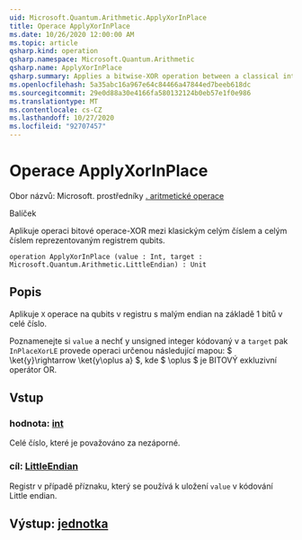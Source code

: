```yaml
---
uid: Microsoft.Quantum.Arithmetic.ApplyXorInPlace
title: Operace ApplyXorInPlace
ms.date: 10/26/2020 12:00:00 AM
ms.topic: article
qsharp.kind: operation
qsharp.namespace: Microsoft.Quantum.Arithmetic
qsharp.name: ApplyXorInPlace
qsharp.summary: Applies a bitwise-XOR operation between a classical integer and an integer represented by a register of qubits.
ms.openlocfilehash: 5a35abc16a967e64c84466a47844ed7beeb618dc
ms.sourcegitcommit: 29e0d88a30e4166fa580132124b0eb57e1f0e986
ms.translationtype: MT
ms.contentlocale: cs-CZ
ms.lasthandoff: 10/27/2020
ms.locfileid: "92707457"
---
```

# <a name="applyxorinplace-operation"></a>Operace ApplyXorInPlace

Obor názvů: Microsoft. prostředníky [. aritmetické operace](xref:Microsoft.Quantum.Arithmetic)

Balíček [](https://nuget.org/packages/)


Aplikuje operaci bitové operace-XOR mezi klasickým celým číslem a celým číslem reprezentovaným registrem qubits.

```qsharp
operation ApplyXorInPlace (value : Int, target : Microsoft.Quantum.Arithmetic.LittleEndian) : Unit
```


## <a name="description"></a>Popis

Aplikuje `X` operace na qubits v registru s malým endian na základě 1 bitů v celé číslo.

Poznamenejte si `value` a nechť y unsigned integer kódovaný v a `target` pak `InPlaceXorLE` provede operaci určenou následující mapou: $ \ket{y}\rightarrow \ket{y\oplus a} $, kde $ \oplus $ je BITOVÝ exkluzivní operátor OR.

## <a name="input"></a>Vstup

### <a name="value--int"></a>hodnota: [int](xref:microsoft.quantum.lang-ref.int)

Celé číslo, které je považováno za nezáporné.


### <a name="target--littleendian"></a>cíl: [LittleEndian](xref:Microsoft.Quantum.Arithmetic.LittleEndian)

Registr v případě příznaku, který se používá k uložení `value` v kódování Little endian.



## <a name="output--unit"></a>Výstup: [jednotka](xref:microsoft.quantum.lang-ref.unit)

